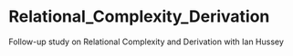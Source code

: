 # Relational_Complexity_Derivation
Follow-up study on Relational Complexity and Derivation with Ian Hussey
